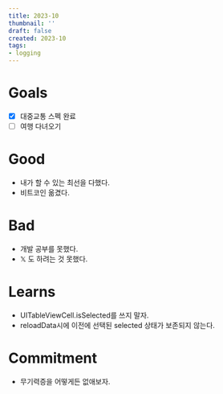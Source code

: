 ```yaml
---
title: 2023-10
thumbnail: ''
draft: false
created: 2023-10
tags:
- logging
---
```


# Goals

* [x] 대중교통 스펙 완료
* [ ] 여행 다녀오기

# Good

* 내가 할 수 있는 최선을 다했다.
* 비트코인 옮겼다.

# Bad

* 개발 공부를 못했다.
* 𝕏 도 하려는 것 못했다.

# Learns

* UITableViewCell.isSelected를 쓰지 말자.
* reloadData시에 이전에 선택된 selected 상태가 보존되지 않는다.

# Commitment

* 무기력증을 어떻게든 없애보자.
